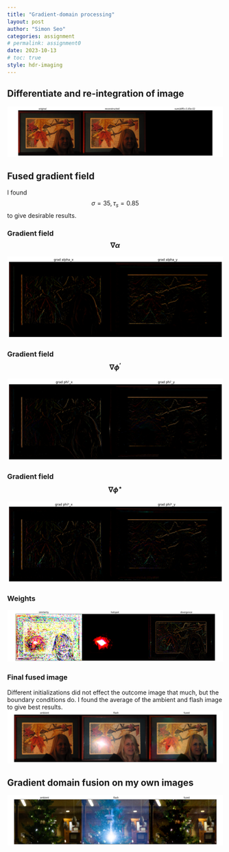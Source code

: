 ```yaml
---
title: "Gradient-domain processing"
layout: post
author: "Simon Seo"
categories: assignment
# permalink: assignment0
date: 2023-10-13
# toc: true
style: hdr-imaging
---
```

## Differentiate and re-integration of image
![Alt text](data/2-00-image-reconstruction.png)

<!-- ## Conjugate Gradient Method -->

## Fused gradient field
I found $$\sigma=35, \tau_s=0.85$$ to give desirable results.

### Gradient field $$\nabla \alpha$$
![Alt text](data/2-01-grad-alpha.png)
### Gradient field $$\nabla \phi^\prime$$
![Alt text](data/2-02-grad-phi-prime.png)
### Gradient field $$\nabla \phi^\star$$
![Alt text](data/2-03-grad-phi-star.png)
### Weights
![Alt text](data/2-04-weights.png)




### Final fused image
Different initializations did not effect the outcome image that much, but the boundary conditions do. I found the average of the ambient and flash image to give best results.
![Alt text](data/2-05-fused.png)

## Gradient domain fusion on my own images


![Alt text](data/2-06-christmas-tree.png)


<!-- MathJax library for rendering LaTeX -->
<!-- example usage: $$$\tilde{\theta}$$$  -->
<script src="https://polyfill.io/v3/polyfill.min.js?features=es6"></script>
<script id="MathJax-script" async src="https://cdn.jsdelivr.net/npm/mathjax@3/es5/tex-mml-chtml.js"></script>
